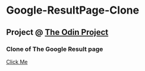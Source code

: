 # Google-ResultPage-Clone
## Project @ [The Odin Project](theodinproject.com)

### Clone of The Google Result page
[Click Me](https://top-glresult.netlify.app/)
